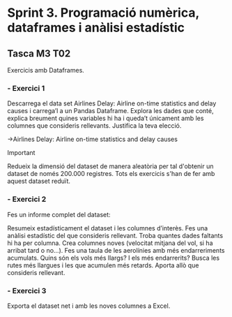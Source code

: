 # Sprint 3. Programació numèrica, dataframes i anàlisi estadístic

## Tasca M3 T02

Exercicis amb Dataframes.



### - Exercici 1
Descarrega el data set Airlines Delay: Airline on-time statistics and delay causes i carrega’l a un Pandas Dataframe. Explora les dades que conté, explica breument quines variables hi ha i queda’t únicament amb les columnes que consideris rellevants. Justifica la teva elecció.

->Airlines Delay: Airline on-time statistics and delay causes

 Important

Redueix la dimensió del dataset de manera aleatòria per tal d'obtenir un dataset de només 200.000 registres. Tots els exercicis s'han de fer amb aquest dataset reduït.



### - Exercici 2
Fes un informe complet del dataset:

Resumeix estadísticament el dataset i les columnes d’interès. Fes una anàlisi estadístic del que consideris rellevant.
Troba quantes dades faltants hi ha per columna.
Crea columnes noves (velocitat mitjana del vol, si ha arribat tard o no...).
Fes una taula de les aerolínies amb més endarreriments acumulats.
Quins són els vols més llargs? I els més endarrerits? Busca les rutes més llargues i les que acumulen més retards.
Aporta allò que consideris rellevant.


### - Exercici 3
Exporta el dataset net i amb les noves columnes a Excel.


